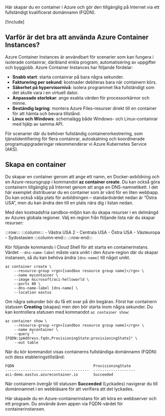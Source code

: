 Här skapar du en container i Azure och gör den tillgänglig på Internet via ett fullständigt kvalificerat domännamn (FQDN).

[!include[](../../../includes/azure-sandbox-activate.md)]

## <a name="why-use-azure-container-instances"></a>Varför är det bra att använda Azure Container Instances?

Azure Container Instances är användbart för scenarier som kan fungera i isolerade containrar, däribland enkla program, automatisering av uppgifter och byggjobb. Azure Container Instances har följande fördelar:

- **Snabb start**: starta containrar på bara några sekunder.
- **Fakturering per sekund**: kostnader debiteras bara när containern körs.
- **Säkerhet på hypervisornivå**: isolera programmet lika fullständigt som det skulle vara i en virtuell dator.
- **Anpassade storlekar**: ange exakta värden för processorkärnor och minne.
- **Beständig lagring**: montera Azure Files-resurser direkt till en container för att hämta och bevara tillstånd.
- **Linux och Windows**: schemalägg både Windows- och Linux-containrar med hjälp av samma API.

För scenarier där du behöver fullständig containerorkestrering, som tjänstidentifiering för flera containrar, autoskalning och koordinerade programuppgraderingar rekommenderar vi Azure Kubernetes Service (AKS).

## <a name="create-a-container"></a>Skapa en container

Du skapar en container genom att ange ett namn, en Docker-avbildning och en Azure-resursgrupp i kommandot **az container create**. Du kan också göra containern tillgänglig på Internet genom att ange en DNS-namnetikett. I det här exemplet distribuerar du en container som är värd för en liten webbapp. Du kan också välja plats för avbildningen – standardvärdet nedan är ”Östra USA”, men du kan ändra den till en plats nära dig i listan nedan.

<!-- TODO: fix region list so it's not hardcoded here --> Med den kostnadsfria sandbox-miljön kan du skapa resurser i en delmängd av Azures globala regioner. Välj en region från följande lista när du skapar resurser:

:::row:::
    :::column:::
        - Västra USA 2 - Centrala USA - Östra USA - Västeuropa - Sydostasien :::column-end:::
:::row-end:::

Kör följande kommando i Cloud Shell för att starta en containerinstans. Värdet `--dns-name-label` måste vara unikt i den Azure-region där du skapar instansen, så du kan behöva ändra `[dns-name]` till något unikt.

```azurecli
az container create \
    --resource-group <rgn>[sandbox resource group name]</rgn> \
    --name mycontainer \
    --image microsoft/aci-helloworld \
    --ports 80 \
    --dns-name-label [dns-name] \
    --location eastus
```

Om några sekunder bör du få ett svar på din begäran. Först har containern statusen **Creating** (skapas) men den bör starta inom några sekunder. Du kan kontrollera statusen med kommandot `az container show`:

```azurecli
az container show \
    --resource-group <rgn>[sandbox resource group name]</rgn> \
    --name mycontainer \
    --query "{FQDN:ipAddress.fqdn,ProvisioningState:provisioningState}" \
    --out table
```

När du kör kommandot visas containerns fullständiga domännamn (FQDN) och dess etableringstillstånd:

```output
FQDN                                    ProvisioningState
--------------------------------------  -------------------
aci-demo.eastus.azurecontainer.io       Succeeded
```

När containern övergår till statusen **Succeeded** (Lyckades) navigerar du till domännamnet i en webbläsare för att verifiera att det lyckades.

Här skapade du en Azure-containerinstans för att köra en webbserver och ett program. Du använde även appen via FQDN-värdet för containerinstansen.